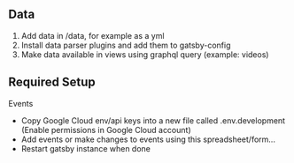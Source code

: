 ## Data
1. Add data in /data, for example as a yml
2. Install data parser plugins and add them to gatsby-config
3. Make data available in views using graphql query (example: videos)

## Required Setup
Events
- Copy Google Cloud env/api keys into a new file called .env.development
(Enable permissions in Google Cloud account)
- Add events or make changes to events using this spreadsheet/form...
- Restart gatsby instance when done
